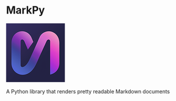 # MarkPy

![logo](markpy_logo-verysmall.png)

A Python library that renders pretty readable Markdown documents

